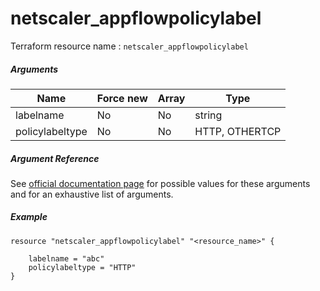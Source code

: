 # netscaler_appflowpolicylabel

Terraform resource name : ```netscaler_appflowpolicylabel```

##### Arguments

| Name | Force new | Array | Type |
|----|----|----|----|
|labelname|No|No|string|
|policylabeltype|No|No|HTTP, OTHERTCP|

##### Argument Reference

See [official documentation page](https://developer-docs.citrix.com/projects/netscaler-nitro-api/en/11.0/configuration/appflow/appflowpolicylabel/appflowpolicylabel/) for possible values for these arguments and for an exhaustive list of arguments.

##### Example

```
resource "netscaler_appflowpolicylabel" "<resource_name>" {

    labelname = "abc"
    policylabeltype = "HTTP"
}
```

